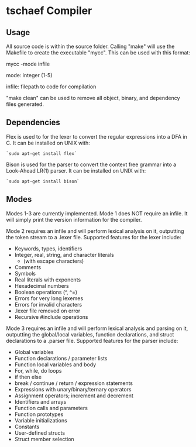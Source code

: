tschaef Compiler
===================

## Usage 
All source code is within the source folder. Calling "make" will use the Makefile to create the executable "mycc". This can be used with this format:

mycc -mode infile

mode: integer (1-5)

infile: filepath to code for compilation 

"make clean" can be used to remove all object, binary, and dependency files generated.

## Dependencies

Flex is used to for the lexer to convert the regular expressions into a DFA in C. It can be installed on UNIX with:

    `sudo apt-get install flex`

Bison is used for the parser to convert the context free grammar into a Look-Ahead LR(1) parser. It can be installed on UNIX with:
    
    `sudo apt-get install bison`

## Modes

Modes 1-3 are currently implemented. Mode 1 does NOT require an infile. It will simply print the version information for the compiler.

Mode 2 requires an infile and will perform lexical analysis on it, outputting the token stream to a .lexer file. Supported features for the lexer include:

 * Keywords, types, identifiers
 * Integer, real, string, and character literals 
    * (with escape characters)
 * Comments
 * Symbols
 * Real literals with exponents
 * Hexadecimal numbers
 * Boolean operations (^, ^=)
 * Errors for very long lexemes
 * Errors for invalid characters
 * .lexer file removed on error
 * Recursive #include operations

Mode 3 requires an infile and will perform lexical analysis and parsing on it, outputting the global/local variables, function declarations, and struct declarations to a .parser file. Supported features for the parser include:

 * Global variables
 * Function declarations / parameter lists
 * Function local variables and body
 * For, while, do loops
 * if then else
 * break / continue / return / expression statements
 * Expressions with unary/binary/ternary operators
 * Assignment operators; increment and decrement
 * Identifiers and arrays
 * Function calls and parameters
 * Function prototypes 
 * Variable initializations 
 * Constants 
 * User-defined structs 
 * Struct member selection 
